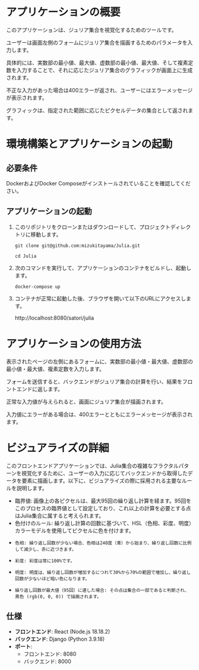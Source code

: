 # アプリケーションの概要
このアプリケーションは、ジュリア集合を視覚化するためのツールです。

ユーザーは画面左側のフォームにジュリア集合を描画するためのパラメータを入力します。

具体的には、実数部の最小値、最大値、虚数部の最小値、最大値、そして複素定数を入力することで、それに応じたジュリア集合のグラフィックが画面上に生成されます。

不正な入力があった場合は400エラーが返され、ユーザーにはエラーメッセージが表示されます。

グラフィックは、指定された範囲に応じたピクセルデータの集合として返されます。

# 環境構築とアプリケーションの起動
## 必要条件
DockerおよびDocker Composeがインストールされていることを確認してください。

## アプリケーションの起動
1. このリポジトリをクローンまたはダウンロードして、プロジェクトディレクトリに移動します。

   `git clone git@github.com:mizukitayama/Julia.git`

   `cd Julia`

1. 次のコマンドを実行して、アプリケーションのコンテナをビルドし、起動します。

   `docker-compose up`


1. コンテナが正常に起動した後、ブラウザを開いて以下のURLにアクセスします。

   http://localhost:8080/satori/julia

# アプリケーションの使用方法

表示されたページの左側にあるフォームに、実数部の最小値・最大値、虚数部の最小値・最大値、複素定数を入力します。

フォームを送信すると、バックエンドがジュリア集合の計算を行い、結果をフロントエンドに返します。

正常な入力値が与えられると、画面にジュリア集合が描画されます。

入力値にエラーがある場合は、400エラーとともにエラーメッセージが表示されます。

# ビジュアライズの詳細
このフロントエンドアプリケーションでは、Julia集合の複雑なフラクタルパターンを視覚化するために、ユーザーの入力に応じてバックエンドから取得したデータを<canvas>要素に描画します。以下に、ビジュアライズの際に採用される主要なルールを説明します。

-  臨界値: 画像上の各ピクセルは、最大95回の繰り返し計算を経ます。95回をこのプロセスの臨界値として設定しており、これ以上の計算を必要とする点はJulia集合に属すると考えられます。
-  色付けのルール: 繰り返し計算の回数に基づいて、HSL（色相、彩度、明度）カラーモデルを使用してピクセルに色を付けます。
-     色相: 繰り返し回数が少ない場合、色相は240度（青）から始まり、繰り返し回数に比例して減少し、赤に近づきます。
-     彩度: 彩度は常に100%です。
-     明度: 明度は、繰り返し回数が増加するにつれて30%から70%の範囲で増加し、繰り返し回数が少ないほど暗い色になります。
-     繰り返し回数が最大値（95回）に達した場合: その点は集合の一部であると判断され、黒色 (rgb(0, 0, 0)) で描画されます。

## 仕様

- **フロントエンド**: React (Node.js 18.18.2)
- **バックエンド**: Django (Python 3.9.18)
- **ポート**:
  - フロントエンド: 8080
  - バックエンド: 8000
